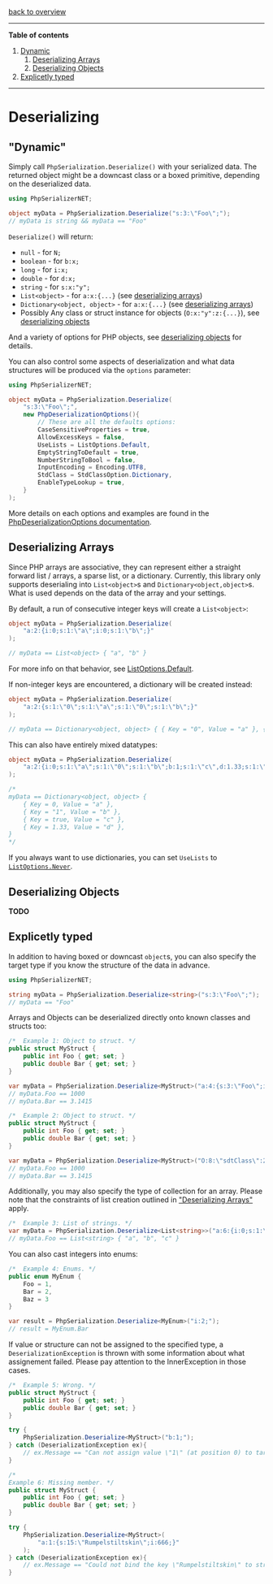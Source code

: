 [back to overview](../README.md)

---

**Table of contents**
1. [Dynamic](#Dynamic)
	1. [Deserializing Arrays](#Deserializing-Arrays)
	2. [Deserializing Objects](#Deserializing-Objects)
2. [Explicetly typed](#Explicetly-typed)

---

# Deserializing

## "Dynamic"

Simply call `PhpSerialization.Deserialize()` with your serialized data. The returned object might be a downcast class or a boxed primitive, depending on the deserialized data.

```c#
using PhpSerializerNET;

object myData = PhpSerialization.Deserialize("s:3:\"Foo\";");
// myData is string && myData == "Foo"
```

`Deserialize()` will return:

- `null` - for `N;`
- `boolean` - for `b:x;`
- `long` - for `i:x;`
- `double` - for `d:x;`
- `string` - for `s:x:"y";`
- `List<object>` - for `a:x:{...}` (see [deserializing arrays](#Deserializing-Arrays))
- `Dictionary<object, object>` - for `a:x:{...}` (see [deserializing arrays](#Deserializing-Arrays))
- Possibly Any class or struct instance for objects (`O:x:"y":z:{...}`), see [deserializing objects](#Deserializing-Objects)

And a variety of options for PHP objects, see [deserializing objects](#Deserializing-Objects) for details.

You can also control some aspects of deserialization and what data structures will be produced via the `options` parameter:

```c#
using PhpSerializerNET;

object myData = PhpSerialization.Deserialize(
	"s:3:\"Foo\";",
	new PhpDeserializationOptions(){
		// These are all the defaults options:
		CaseSensitiveProperties = true,
		AllowExcessKeys = false,
		UseLists = ListOptions.Default,
		EmptyStringToDefault = true,
		NumberStringToBool = false,
		InputEncoding = Encoding.UTF8,
		StdClass = StdClassOption.Dictionary,
		EnableTypeLookup = true,
	}
);
```

More details on each options and examples are found in the [PhpDeserializationOptions documentation](../Options/PhpDeserializationOptions.md).

## Deserializing Arrays

Since PHP arrays are associative, they can represent either a straight forward list / arrays, a sparse list, or a dictionary.
Currently, this library only supports deserialing into `List<object>`s and `Dictionary<object,object>`s. What is used depends on the data of the array and your settings.

By default, a run of consecutive integer keys will create a `List<object>`:

```C#
object myData = PhpSerialization.Deserialize(
	"a:2:{i:0;s:1:\"a\";i:0;s:1:\"b\";}"
);

// myData == List<object> { "a", "b" }
```
For more info on that behavior, see [ListOptions.Default](../Options/PhpDeserializationOptions.md#Default).


If non-integer keys are encountered, a dictionary will be created instead:
```C#
object myData = PhpSerialization.Deserialize(
	"a:2:{s:1:\"0\";s:1:\"a\";s:1:\"0\";s:1:\"b\";}"
);

// myData == Dictionary<object, object> { { Key = "0", Value = "a" }, { Key = "1", Value = "b" } }
```

This can also have entirely mixed datatypes:

```C#
object myData = PhpSerialization.Deserialize(
	"a:2:{i:0;s:1:\"a\";s:1:\"0\";s:1:\"b\";b:1;s:1:\"c\",d:1.33;s:1:\"d\"}"
);

/*
myData == Dictionary<object, object> {
	{ Key = 0, Value = "a" },
	{ Key = "1", Value = "b" },
	{ Key = true, Value = "c" },
	{ Key = 1.33, Value = "d" },
}
*/
```

If you always want to use dictionaries, you can set `UseLists` to [`ListOptions.Never`](../Options/PhpDeserializationOptions.md#Never).

## Deserializing Objects

**TODO**

## Explicetly typed

In addition to having boxed or downcast `object`s, you can also specify the target type if you know the structure of the data in advance.

```c#
using PhpSerializerNET;

string myData = PhpSerialization.Deserialize<string>("s:3:\"Foo\";");
// myData == "Foo"
```

Arrays and Objects can be deserialized directly onto known classes and structs too:

```c#
/*  Example 1: Object to struct. */
public struct MyStruct {
	public int Foo { get; set; }
	public double Bar { get; set; }
}

var myData = PhpSerialization.Deserialize<MyStruct>("a:4:{s:3:\"Foo\";i:1000;s:3:\"Bar\";d:3.1415;}");
// myData.Foo == 1000
// myData.Bar == 3.1415
```

```c#
/*  Example 2: Object to struct. */
public struct MyStruct {
	public int Foo { get; set; }
	public double Bar { get; set; }
}

var myData = PhpSerialization.Deserialize<MyStruct>("O:8:\"sdtClass\":2:{s:3:\"Foo\";i:1000;s:3:\"Bar\";d:3.1415;}");
// myData.Foo == 1000
// myData.Bar == 3.1415
```

Additionally, you may also specify the type of collection for an array. Please note that the constraints of list creation outlined in ["Deserializing Arrays"](#Deserializing-Arrays) apply.

```c#
/*  Example 3: List of strings. */
var myData = PhpSerialization.Deserialize<List<string>>("a:6:{i:0;s:1:\"a\";i:1;s:1:\"b\";i:3;s:1:\"c\";}");
// myData.Foo == List<string> { "a", "b", "c" }
```

You can also cast integers into enums:

```c#
/*  Example 4: Enums. */
public enum MyEnum {
	Foo = 1,
	Bar = 2,
	Baz = 3
}

var result = PhpSerialization.Deserialize<MyEnum>("i:2;");
// result = MyEnum.Bar
```

If value or structure can not be assigned to the specified type, a `DeserializationException` is thrown with some information about what assignement failed. Please pay attention to the InnerException in those cases.

```c#
/*  Example 5: Wrong. */
public struct MyStruct {
	public int Foo { get; set; }
	public double Bar { get; set; }
}

try {
	PhpSerialization.Deserialize<MyStruct>("b:1;");
} catch (DeserializationException ex){
	// ex.Message == "Can not assign value \"1\" (at position 0) to target type of MyStruct."
}
```

```c#
/*  
Example 6: Missing member. */
public struct MyStruct {
	public int Foo { get; set; }
	public double Bar { get; set; }
}

try {
	PhpSerialization.Deserialize<MyStruct>(
		"a:1:{s:15:\"Rumpelstiltskin\";i:666;}"
	);
} catch (DeserializationException ex){
	// ex.Message == "Could not bind the key \"Rumpelstiltskin\" to struct of type \"MyStruct\": No such field."
}
```
